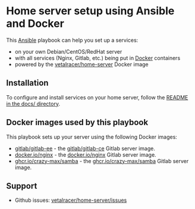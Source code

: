# Home server setup using Ansible and Docker

This [Ansible](https://www.ansible.com/) playbook can help you set up a services:

- on your own Debian/CentOS/RedHat server
- with all services (Nginx, Gitlab, etc.) being put in [Docker](https://www.docker.com/) containers
- powered by the [vetalracer/home-server](https://github.com/vetalracer/home-server) Docker image


## Installation

To configure and install services on your home server, follow the [README in the docs/ directory](docs/README.md).


## Docker images used by this playbook

This playbook sets up your server using the following Docker images:

- [gitlab/gitlab-ee](https://hub.docker.com/r/gitlab/gitlab-ee) - the [gitlab/gitlab-ce](https://hub.docker.com/r/gitlab/gitlab-ee) Gitlab server image.
- [docker.io/nginx](https://hub.docker.com/_/nginx) - the [docker.io/nginx](https://hub.docker.com/_/nginx) Gitlab server image.
- [ghcr.io/crazy-max/samba](https://hub.docker.com/r/crazymax/samba) - the [ghcr.io/crazy-max/samba](https://hub.docker.com/r/crazymax/samba) Gitlab server image.


## Support

- Github issues: [vetalracer/home-server/issues](https://github.com/vetalracer/home-server/issues)
